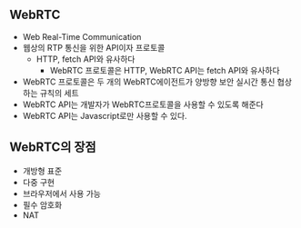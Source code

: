 ##  WebRTC

- Web Real-Time Communication
- 웹상의 RTP 통신을 위한 API이자 프로토콜
  - HTTP, fetch API와 유사하다
    - WebRTC 프로토콜은 HTTP, WebRTC API는 fetch API와 유사하다
- WebRTC 프로토콜은 두 개의 WebRTC에이전트가 양방향 보안 실시간 통신 협상하는 규칙의 세트
- WebRTC API는 개발자가 WebRTC프로토콜을 사용할 수 있도록 해준다
- WebRTC API는 Javascript로만 사용할 수 있다.



## WebRTC의 장점

- 개방형 표준
- 다중 구현
- 브라우저에서 사용 가능
- 필수 암호화
- NAT 

